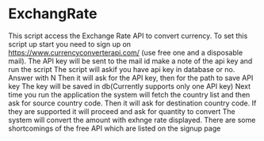 # ExchangRate
This script access the Exchange Rate API to convert currency.
To set this script up start you need to sign up on https://www.currencyconverterapi.com/ (use free one and a disposable mail). The API key will be sent to the mail id
make a note of the api key and run the script
The script will askif you have api key in database or no. Answer with N
Then it will ask for the API key, then for the path to save API key
The key will be saved in db(Currently supports only one API key)
Next time you run the application the system will fetch the country list and then ask for source country code. Then it will ask for destination country code. If they are supported it will proceed and ask for quantity to convert
The system will convert the amount with exhnge rate displayed.
There are some shortcomings of the free API which are listed on the signup page
